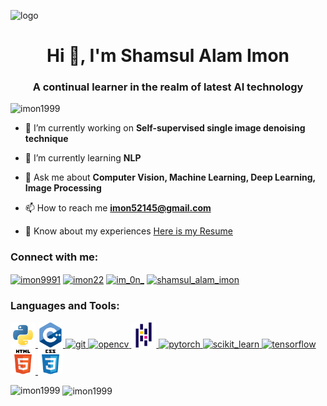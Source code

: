 ![logo](https://github.com/imon1999/imon1999/blob/main/Image/White%20and%20Gray%20Minimalist%20Personal%20LinkedIn%20Banner.png)
<h1 align="center">Hi 👋, I'm Shamsul Alam Imon</h1>
<h3 align="center">A continual learner in the realm of latest AI technology</h3>
<p align="left"> <img src="https://komarev.com/ghpvc/?username=imon1999&label=Profile%20views&color=0e75b6&style=flat" alt="imon1999" /> </p>

- 🔭 I’m currently working on **Self-supervised single image denoising technique**

- 🌱 I’m currently learning **NLP**

- 💬 Ask me about **Computer Vision, Machine Learning, Deep Learning, Image Processing**

- 📫 How to reach me **imon52145@gmail.com**

- 📄 Know about my experiences [Here is my Resume](https://drive.google.com/file/d/1u6UEwRuxyqeHfwFcfZRDCNPn9tOx6hzY/view?usp=drive_link)

<h3 align="left">Connect with me:</h3>
<p align="left">
<a href="https://linkedin.com/in/imon9991" target="blank"><img align="center" src="https://raw.githubusercontent.com/rahuldkjain/github-profile-readme-generator/master/src/images/icons/Social/linked-in-alt.svg" alt="imon9991" height="30" width="40" /></a>
<a href="https://kaggle.com/imon22" target="blank"><img align="center" src="https://raw.githubusercontent.com/rahuldkjain/github-profile-readme-generator/master/src/images/icons/Social/kaggle.svg" alt="imon22" height="30" width="40" /></a>
<a href="https://instagram.com/im_0n_" target="blank"><img align="center" src="https://raw.githubusercontent.com/rahuldkjain/github-profile-readme-generator/master/src/images/icons/Social/instagram.svg" alt="im_0n_" height="30" width="40" /></a>
<a href="https://www.leetcode.com/shamsul_alam_imon" target="blank"><img align="center" src="https://raw.githubusercontent.com/rahuldkjain/github-profile-readme-generator/master/src/images/icons/Social/leet-code.svg" alt="shamsul_alam_imon" height="30" width="40" /></a>
</p>

<h3 align="left">Languages and Tools:</h3>
<p align="left"> <a href="https://www.python.org" target="_blank" rel="noreferrer"> <img src="https://raw.githubusercontent.com/devicons/devicon/master/icons/python/python-original.svg" alt="python" width="40" height="40"/> </a> <a href="https://www.w3schools.com/cpp/" target="_blank" rel="noreferrer"> <img src="https://raw.githubusercontent.com/devicons/devicon/master/icons/cplusplus/cplusplus-original.svg" alt="cplusplus" width="40" height="40"/> </a> <a href="https://git-scm.com/" target="_blank" rel="noreferrer"> <img src="https://www.vectorlogo.zone/logos/git-scm/git-scm-icon.svg" alt="git" width="40" height="40"/> </a> <a href="https://opencv.org/" target="_blank" rel="noreferrer"> <img src="https://www.vectorlogo.zone/logos/opencv/opencv-icon.svg" alt="opencv" width="40" height="40"/> </a> <a href="https://pandas.pydata.org/" target="_blank" rel="noreferrer"> <img src="https://raw.githubusercontent.com/devicons/devicon/2ae2a900d2f041da66e950e4d48052658d850630/icons/pandas/pandas-original.svg" alt="pandas" width="40" height="40"/> </a> <a href="https://pytorch.org/" target="_blank" rel="noreferrer"> <img src="https://www.vectorlogo.zone/logos/pytorch/pytorch-icon.svg" alt="pytorch" width="40" height="40"/> </a> <a href="https://scikit-learn.org/" target="_blank" rel="noreferrer"> <img src="https://upload.wikimedia.org/wikipedia/commons/0/05/Scikit_learn_logo_small.svg" alt="scikit_learn" width="40" height="40"/> </a> <a href="https://www.tensorflow.org" target="_blank" rel="noreferrer"> <img src="https://www.vectorlogo.zone/logos/tensorflow/tensorflow-icon.svg" alt="tensorflow" width="40" height="40"/> </a> <a href="https://www.w3.org/html/" target="_blank" rel="noreferrer"> <img src="https://raw.githubusercontent.com/devicons/devicon/master/icons/html5/html5-original-wordmark.svg" alt="html5" width="40" height="40"/> </a>  <a href="https://www.w3schools.com/css/" target="_blank" rel="noreferrer"> <img src="https://raw.githubusercontent.com/devicons/devicon/master/icons/css3/css3-original-wordmark.svg" alt="css3" width="40" height="40"/> </a></p>

<p><img align="left" src="https://github-readme-stats.vercel.app/api/top-langs?username=imon1999&show_icons=true&locale=en&layout=compact" alt="imon1999" /></p>

<p>&nbsp;<img align="center" src="https://github-readme-stats.vercel.app/api?username=imon1999&show_icons=true&locale=en" alt="imon1999" /></p>
